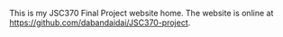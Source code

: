 This is my JSC370 Final Project website home. The website is online at https://github.com/dabandaidai/JSC370-project.
